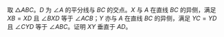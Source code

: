取 $\triangle ABC$。$D$ 为 $\angle A$ 的平分线与 $BC$ 的交点。$X$ 与 $A$ 在直线 $BC$ 的异侧，满足 $XB=XD$ 且 $\angle BXD$ 等于 $\angle ACB$；$Y$ 亦与 $A$ 在直线 $BC$ 的异侧，满足 $YC=YD$ 且 $\angle CYD$ 等于 $\angle ABC$。证明 $XY$ 垂直于 $AD$。